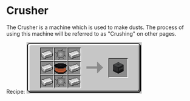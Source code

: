 Crusher
=======

The Crusher is a machine which is used to make dusts. The process of using this machine will be referred to as "Crushing" on other pages.


Recipe:
![](../../img/crusher.png)